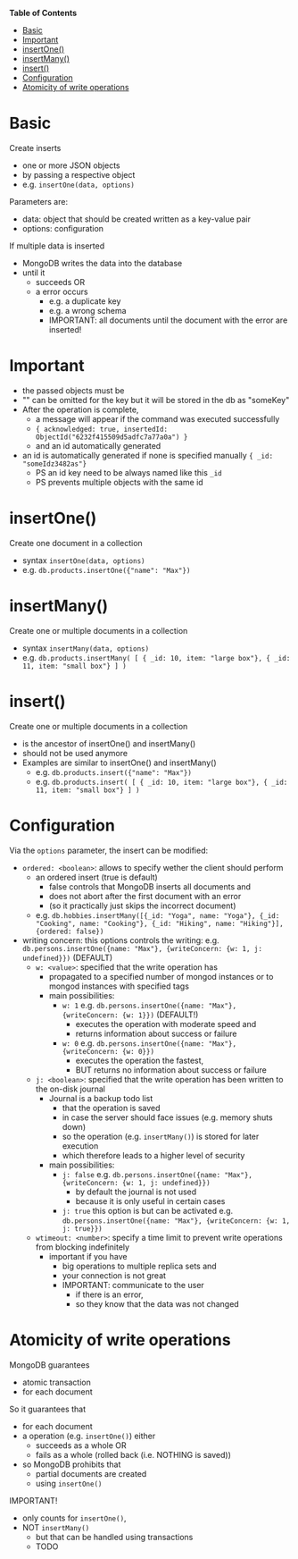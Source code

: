 **Table of Contents**

- [Basic](#basic)
- [Important](#important)
- [insertOne()](#insertone)
- [insertMany()](#insertmany)
- [insert()](#insert)
- [Configuration](#configuration)
- [Atomicity of write operations](#atomicity-of-write-operations)

# Basic

Create inserts

- one or more JSON objects
- by passing a respective object
- e.g. `insertOne(data, options)`

Parameters are:

- data: object that should be created written as a key-value pair
- options: configuration

If multiple data is inserted

- MongoDB writes the data into the database
- until it
  - succeeds OR
  - a error occurs
    - e.g. a duplicate key
    - e.g. a wrong schema
    - IMPORTANT: all documents until the document with the error are inserted!

# Important

- the passed objects must be
- "" can be omitted for the key but it will be stored in the db as "someKey"
- After the operation is complete,
  - a message will appear if the command was executed successfully
  - `{ acknowledged: true, insertedId: ObjectId("6232f415509d5adfc7a77a0a") }`
  - and an id automatically generated
- an id is automatically generated if none is specified manually `{ _id: "someIdz3482as"}`
  - PS an id key need to be always named like this `_id`
  - PS prevents multiple objects with the same id

# insertOne()

Create one document in a collection

- syntax `insertOne(data, options)`
- e.g. `db.products.insertOne({"name": "Max"})`

# insertMany()

Create one or multiple documents in a collection

- syntax `insertMany(data, options)`
- e.g. `db.products.insertMany( [ { _id: 10, item: "large box"}, { _id: 11, item: "small box"} ] )`

# insert()

Create one or multiple documents in a collection

- is the ancestor of insertOne() and insertMany()
- should not be used anymore
- Examples are similar to insertOne() and insertMany()
  - e.g. `db.products.insert({"name": "Max"})`
  - e.g. `db.products.insert( [ { _id: 10, item: "large box"}, { _id: 11, item: "small box"} ] )`

# Configuration

Via the `options` parameter, the insert can be modified:

- `ordered: <boolean>`: allows to specify wether the client should perform
  - an ordered insert (true is default)
    - false controls that MongoDB inserts all documents and
    - does not abort after the first document with an error
    - (so it practically just skips the incorrect document)
  - e.g. `db.hobbies.insertMany([{_id: "Yoga", name: "Yoga"}, {_id: "Cooking", name: "Cooking"}, {_id: "Hiking", name: "Hiking"}], {ordered: false})`
- writing concern: this options controls the writing: e.g. `db.persons.insertOne({name: "Max"}, {writeConcern: {w: 1, j: undefined}})` (DEFAULT)
  - `w: <value>`: specified that the write operation has
    - propagated to a specified number of mongod instances or to mongod instances with specified tags
    - main possibilities:
      - `w: 1` e.g. `db.persons.insertOne({name: "Max"}, {writeConcern: {w: 1}})` (DEFAULT!)
        - executes the operation with moderate speed and
        - returns information about success or failure
      - `w: 0` e.g. `db.persons.insertOne({name: "Max"}, {writeConcern: {w: 0}})`
        - executes the operation the fastest,
        - BUT returns no information about success or failure
  - `j: <boolean>`: specified that the write operation has been written to the on-disk journal
    - Journal is a backup todo list
      - that the operation is saved
      - in case the server should face issues (e.g. memory shuts down)
      - so the operation (e.g. `insertMany()`) is stored for later execution
      - which therefore leads to a higher level of security
    - main possibilities:
      - `j: false` e.g. `db.persons.insertOne({name: "Max"}, {writeConcern: {w: 1, j: undefined}})`
        - by default the journal is not used
        - because it is only useful in certain cases
      - `j: true` this option is but can be activated e.g. `db.persons.insertOne({name: "Max"}, {writeConcern: {w: 1, j: true}})`
  - `wtimeout: <number>`: specify a time limit to prevent write operations from blocking indefinitely
    - important if you have
      - big operations to multiple replica sets and
      - your connection is not great
      - IMPORTANT: communicate to the user
        - if there is an error,
        - so they know that the data was not changed

# Atomicity of write operations

MongoDB guarantees

- atomic transaction
- for each document

So it guarantees that

- for each document
- a operation (e.g. `insertOne()`) either
  - succeeds as a whole OR
  - fails as a whole (rolled back (i.e. NOTHING is saved))
- so MongoDB prohibits that
  - partial documents are created
  - using `insertOne()`

IMPORTANT!

- only counts for `insertOne()`,
- NOT `insertMany()`
  - but that can be handled using transactions
  - TODO
